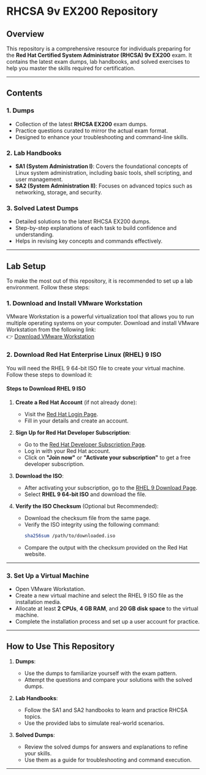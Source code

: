 # RHCSA 9v EX200 Repository

## Overview
This repository is a comprehensive resource for individuals preparing for the **Red Hat Certified System Administrator (RHCSA) 9v EX200** exam. It contains the latest exam dumps, lab handbooks, and solved exercises to help you master the skills required for certification.

---

## Contents

### 1. **Dumps**
- Collection of the latest **RHCSA EX200** exam dumps.
- Practice questions curated to mirror the actual exam format.
- Designed to enhance your troubleshooting and command-line skills.

### 2. **Lab Handbooks**
- **SA1 (System Administration I)**: Covers the foundational concepts of Linux system administration, including basic tools, shell scripting, and user management.
- **SA2 (System Administration II)**: Focuses on advanced topics such as networking, storage, and security.

### 3. **Solved Latest Dumps**
- Detailed solutions to the latest RHCSA EX200 dumps.
- Step-by-step explanations of each task to build confidence and understanding.
- Helps in revising key concepts and commands effectively.

---

## Lab Setup

To make the most out of this repository, it is recommended to set up a lab environment. Follow these steps:

### 1. **Download and Install VMware Workstation**
VMware Workstation is a powerful virtualization tool that allows you to run multiple operating systems on your computer. Download and install VMware Workstation from the following link:  
👉 [Download VMware Workstation](https://www.vmware.com/products/workstation-pro.html)

### 2. **Download Red Hat Enterprise Linux (RHEL) 9 ISO**
You will need the RHEL 9 64-bit ISO file to create your virtual machine. Follow these steps to download it:

#### Steps to Download RHEL 9 ISO
1. **Create a Red Hat Account** (if not already done):
   - Visit the [Red Hat Login Page](https://www.redhat.com/wapps/ugc/register.html).
   - Fill in your details and create an account.

2. **Sign Up for Red Hat Developer Subscription**:
   - Go to the [Red Hat Developer Subscription Page](https://developers.redhat.com/products/rhel/download).
   - Log in with your Red Hat account.
   - Click on **"Join now"** or **"Activate your subscription"** to get a free developer subscription.

3. **Download the ISO**:
   - After activating your subscription, go to the [RHEL 9 Download Page](https://developers.redhat.com/products/rhel/download).
   - Select **RHEL 9 64-bit ISO** and download the file.

4. **Verify the ISO Checksum** (Optional but Recommended):
   - Download the checksum file from the same page.
   - Verify the ISO integrity using the following command:
     ```bash
     sha256sum /path/to/downloaded.iso
     ```
   - Compare the output with the checksum provided on the Red Hat website.

---

### 3. **Set Up a Virtual Machine**
- Open VMware Workstation.
- Create a new virtual machine and select the RHEL 9 ISO file as the installation media.
- Allocate at least **2 CPUs**, **4 GB RAM**, and **20 GB disk space** to the virtual machine.
- Complete the installation process and set up a user account for practice.

---

## How to Use This Repository

1. **Dumps**:
   - Use the dumps to familiarize yourself with the exam pattern.
   - Attempt the questions and compare your solutions with the solved dumps.

2. **Lab Handbooks**:
   - Follow the SA1 and SA2 handbooks to learn and practice RHCSA topics.
   - Use the provided labs to simulate real-world scenarios.

3. **Solved Dumps**:
   - Review the solved dumps for answers and explanations to refine your skills.
   - Use them as a guide for troubleshooting and command execution.

---

